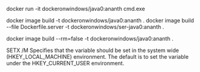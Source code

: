 docker run -it dockeronwindows/java0:ananth cmd.exe

docker image build -t dockeronwindows/java0:ananth .
docker image build --file Dockerfile.server -t dockeronwindows/ser-java0:ananth .

docker image build --rm=false -t dockeronwindows/java0:ananth .

SETX /M                     Specifies that the variable should be set in
                           the system wide (HKEY_LOCAL_MACHINE)
                           environment. The default is to set the
                           variable under the HKEY_CURRENT_USER
                           environment.
